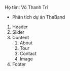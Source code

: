 Họ tên: Võ Thanh Trí

* Phân tích dự án TheBand
1. Header
2. Slider
3. Content
    1. About
    2. Tour
    3. Contact
    4. Image
4. Footer